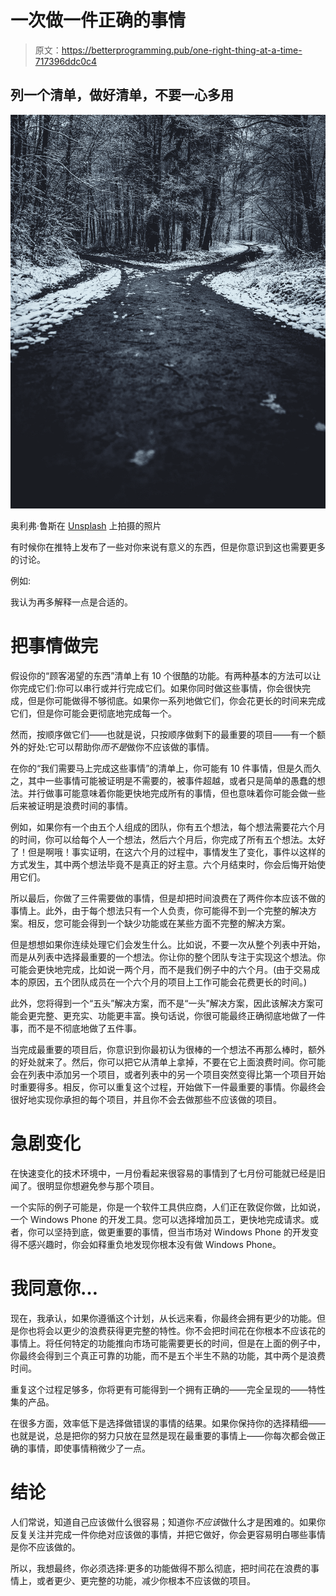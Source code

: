 # 一次做一件正确的事情

> 原文：<https://betterprogramming.pub/one-right-thing-at-a-time-717396ddc0c4>

## 列一个清单，做好清单，不要一心多用

![](img/c133e9f74492d66544e68cfe675fe248.png)

奥利弗·鲁斯在 [Unsplash](https://unsplash.com?utm_source=medium&utm_medium=referral) 上拍摄的照片

有时候你在推特上发布了一些对你来说有意义的东西，但是你意识到这也需要更多的讨论。

例如:

我认为再多解释一点是合适的。

# 把事情做完

假设你的“顾客渴望的东西”清单上有 10 个很酷的功能。有两种基本的方法可以让你完成它们:你可以串行或并行完成它们。如果你同时做这些事情，你会很快完成，但是你可能做得不够彻底。如果你一系列地做它们，你会花更长的时间来完成它们，但是你可能会更彻底地完成每一个。

然而，按顺序做它们——也就是说，只按顺序做剩下的最重要的项目——有一个额外的好处:它可以帮助你*而不是*做你不应该做的事情。

在你的“我们需要马上完成这些事情”的清单上，你可能有 10 件事情，但是久而久之，其中一些事情可能被证明是不需要的，被事件超越，或者只是简单的愚蠢的想法。并行做事可能意味着你能更快地完成所有的事情，但也意味着你可能会做一些后来被证明是浪费时间的事情。

例如，如果你有一个由五个人组成的团队，你有五个想法，每个想法需要花六个月的时间，你可以给每个人一个想法，然后六个月后，你完成了所有五个想法。太好了！但是啊哦！事实证明，在这六个月的过程中，事情发生了变化，事件以这样的方式发生，其中两个想法毕竟不是真正的好主意。六个月结束时，你会后悔开始使用它们。

所以最后，你做了三件需要做的事情，但是却把时间浪费在了两件你本应该不做的事情上。此外，由于每个想法只有一个人负责，你可能得不到一个完整的解决方案。相反，您可能会得到一个缺少功能或在某些方面不完整的解决方案。

但是想想如果你连续处理它们会发生什么。比如说，不要一次从整个列表中开始，而是从列表中选择最重要的一个想法。你让你的整个团队专注于实现这个想法。你可能会更快地完成，比如说一两个月，而不是我们例子中的六个月。(由于交易成本的原因，五个团队成员在一个六个月的项目上工作可能会花费更长的时间。)

此外，您将得到一个“五头”解决方案，而不是“一头”解决方案，因此该解决方案可能会更完整、更充实、功能更丰富。换句话说，你很可能最终正确彻底地做了一件事，而不是不彻底地做了五件事。

当完成最重要的项目后，你意识到你最初认为很棒的一个想法不再那么棒时，额外的好处就来了。然后，你可以把它从清单上拿掉，不要在它上面浪费时间。你可能会在列表中添加另一个项目，或者列表中的另一个项目突然变得比第一个项目开始时重要得多。相反，你可以重复这个过程，开始做下一件最重要的事情。你最终会很好地实现你承担的每个项目，并且你不会去做那些不应该做的项目。

# 急剧变化

在快速变化的技术环境中，一月份看起来很容易的事情到了七月份可能就已经是旧闻了。很明显你想避免参与那个项目。

一个实际的例子可能是，你是一个软件工具供应商，人们正在敦促你做，比如说，一个 Windows Phone 的开发工具。您可以选择增加员工，更快地完成请求。或者，你可以坚持到底，做更重要的事情，但当市场对 Windows Phone 的开发变得不感兴趣时，你会如释重负地发现你根本没有做 Windows Phone。

# 我同意你…

现在，我承认，如果你遵循这个计划，从长远来看，你最终会拥有更少的功能。但是你也将会以更少的浪费获得更完整的特性。你不会把时间花在你根本不应该花的事情上。将任何特定的功能推向市场可能需要更长的时间，但是在上面的例子中，你最终会得到三个真正可靠的功能，而不是五个半生不熟的功能，其中两个是浪费时间。

重复这个过程足够多，你将更有可能得到一个拥有正确的——完全呈现的——特性集的产品。

在很多方面，效率低下是选择做错误的事情的结果。如果你保持你的选择精细——也就是说，总是把你的努力只放在显然是现在最重要的事情上——你每次都会做正确的事情，即使事情稍微少了一点。

# 结论

人们常说，知道自己应该做什么很容易；知道你*不应该*做什么才是困难的。如果你反复关注并完成一件你绝对应该做的事情，并把它做好，你会更容易明白哪些事情是你不应该做的。

所以，我想最终，你必须选择:更多的功能做得不那么彻底，把时间花在浪费的事情上，或者更少、更完整的功能，减少你根本不应该做的项目。